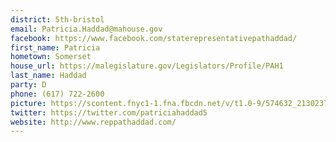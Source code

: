 ```yaml
---
district: 5th-bristol
email: Patricia.Haddad@mahouse.gov
facebook: https://www.facebook.com/staterepresentativepathaddad/
first_name: Patricia
hometown: Somerset
house_url: https://malegislature.gov/Legislators/Profile/PAH1
last_name: Haddad
party: D
phone: (617) 722-2600
picture: https://scontent.fnyc1-1.fna.fbcdn.net/v/t1.0-9/574632_213023742203117_1634531876_n.jpg?_nc_cat=108&_nc_ht=scontent.fnyc1-1.fna&oh=cdc995bd11d58c3423b76a293af86d8c&oe=5CD4B363
twitter: https://twitter.com/patriciahaddad5
website: http://www.reppathaddad.com/
---
```

